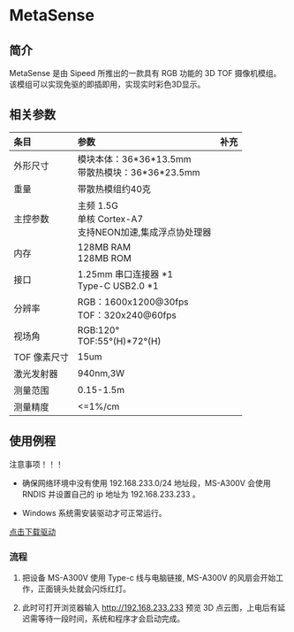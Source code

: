 # MetaSense

## 简介

MetaSense 是由 Sipeed 所推出的一款具有 RGB 功能的 3D TOF 摄像机模组。该模组可以实现免驱的即插即用，实现实时彩色3D显示。

## 相关参数

| 条目         | 参数                                                               | 补充 |
| :----------- | :----------------------------------------------------------------- | :--- |
| 外形尺寸     | 模块本体：36\*36\*13.5mm<br>带散热模块：36\*36\*23.5mm                  |      |
| 重量         | 带散热模组约40克                                                   |      |
| 主控参数     | 主频 1.5G<br> 单核 Cortex-A7<br>支持NEON加速,集成浮点协处理器 |      |
| 内存         | 128MB RAM<br>128MB ROM                                             |      |
| 接口         | 1.25mm 串口连接器 \*1 <br>Type-C USB2.0 \*1                        |      |
| 分辨率       | RGB：1600x1200@30fps<br>TOF：320x240@60fps                         |      |
| 视场角       | RGB:120°<br>TOF:55°(H)*72°(H)                                      |      |
| TOF 像素尺寸 | 15um                                                               |      |
| 激光发射器   | 940nm,3W                                                           |      |
| 测量范围     | 0.15-1.5m                                                          |      |
| 测量精度     | <=1%/cm                                                            |      |

## 使用例程

注意事项！！！

- 确保网络环境中没有使用 192.168.233.0/24 地址段，MS-A300V 会使用 RNDIS 并设置自己的 ip 地址为 192.168.233.233 。

-  Windows 系统需安装驱动才可正常运行。
  
  [点击下载驱动](https://dl.sipeed.com/fileList/TOF/MetaSense/Drivers/Ethernet%20RNDIS%20%E9%A9%B1%E5%8A%A8.zip)

### 流程

1. 把设备 MS-A300V 使用 Type-c 线与电脑链接, MS-A300V 的风扇会开始工作，正面镜头处就会闪烁红灯。

2. 此时可打开浏览器输入 http://192.168.233.233 预览 3D 点云图，上电后有延迟需等待一段时间，系统和程序才会启动完成。
  